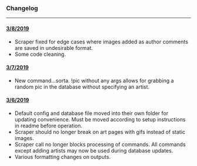 ### Changelog

------

#### <u>3/8/2019</u>

- Scraper fixed for edge cases where images added as author comments are saved in undesirable format.
- Some code cleaning.

#### <u>3/7/2019</u>

- New command...sorta. !pic without any args allows for grabbing a random pic in the database without specifying an artist.

#### <u>3/6/2019</u>

- Default config and database file moved into their own folder for updating convenience. Must be moved according to setup instructions in readme before operation.
- Scraper should no longer break on art pages with gifs instead of static images.
- Scraper call no longer blocks processing of commands. All commands except adding artists may now be used during database updates.
- Various formatting changes on outputs.

